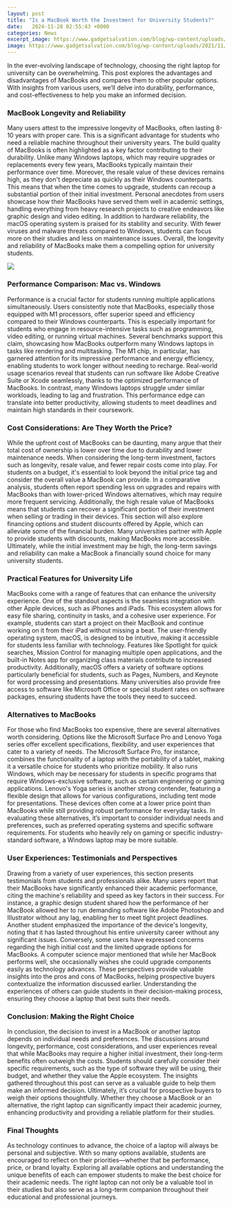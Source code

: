 ```yaml
---
layout: post
title: "Is a MacBook Worth the Investment for University Students?"
date:   2024-11-28 02:55:43 +0000
categories: News
excerpt_image: https://www.gadgetsalvation.com/blog/wp-content/uploads/2021/11/macs-1024x576.jpg
image: https://www.gadgetsalvation.com/blog/wp-content/uploads/2021/11/macs-1024x576.jpg
---
```


In the ever-evolving landscape of technology, choosing the right laptop for university can be overwhelming. This post explores the advantages and disadvantages of MacBooks and compares them to other popular options. With insights from various users, we’ll delve into durability, performance, and cost-effectiveness to help you make an informed decision.
### MacBook Longevity and Reliability
Many users attest to the impressive longevity of MacBooks, often lasting 8-10 years with proper care. This is a significant advantage for students who need a reliable machine throughout their university years. The build quality of MacBooks is often highlighted as a key factor contributing to their durability. Unlike many Windows laptops, which may require upgrades or replacements every few years, MacBooks typically maintain their performance over time.
Moreover, the resale value of these devices remains high, as they don't depreciate as quickly as their Windows counterparts. This means that when the time comes to upgrade, students can recoup a substantial portion of their initial investment. Personal anecdotes from users showcase how their MacBooks have served them well in academic settings, handling everything from heavy research projects to creative endeavors like graphic design and video editing.
In addition to hardware reliability, the macOS operating system is praised for its stability and security. With fewer viruses and malware threats compared to Windows, students can focus more on their studies and less on maintenance issues. Overall, the longevity and reliability of MacBooks make them a compelling option for university students.

![](https://www.gadgetsalvation.com/blog/wp-content/uploads/2021/11/macs-1024x576.jpg)
### Performance Comparison: Mac vs. Windows
Performance is a crucial factor for students running multiple applications simultaneously. Users consistently note that MacBooks, especially those equipped with M1 processors, offer superior speed and efficiency compared to their Windows counterparts. This is especially important for students who engage in resource-intensive tasks such as programming, video editing, or running virtual machines.
Several benchmarks support this claim, showcasing how MacBooks outperform many Windows laptops in tasks like rendering and multitasking. The M1 chip, in particular, has garnered attention for its impressive performance and energy efficiency, enabling students to work longer without needing to recharge. 
Real-world usage scenarios reveal that students can run software like Adobe Creative Suite or Xcode seamlessly, thanks to the optimized performance of MacBooks. In contrast, many Windows laptops struggle under similar workloads, leading to lag and frustration. This performance edge can translate into better productivity, allowing students to meet deadlines and maintain high standards in their coursework.
### Cost Considerations: Are They Worth the Price?
While the upfront cost of MacBooks can be daunting, many argue that their total cost of ownership is lower over time due to durability and lower maintenance needs. When considering the long-term investment, factors such as longevity, resale value, and fewer repair costs come into play. For students on a budget, it's essential to look beyond the initial price tag and consider the overall value a MacBook can provide.
In a comparative analysis, students often report spending less on upgrades and repairs with MacBooks than with lower-priced Windows alternatives, which may require more frequent servicing. Additionally, the high resale value of MacBooks means that students can recover a significant portion of their investment when selling or trading in their devices.
This section will also explore financing options and student discounts offered by Apple, which can alleviate some of the financial burden. Many universities partner with Apple to provide students with discounts, making MacBooks more accessible. Ultimately, while the initial investment may be high, the long-term savings and reliability can make a MacBook a financially sound choice for many university students.
### Practical Features for University Life
MacBooks come with a range of features that can enhance the university experience. One of the standout aspects is the seamless integration with other Apple devices, such as iPhones and iPads. This ecosystem allows for easy file sharing, continuity in tasks, and a cohesive user experience. For example, students can start a project on their MacBook and continue working on it from their iPad without missing a beat.
The user-friendly operating system, macOS, is designed to be intuitive, making it accessible for students less familiar with technology. Features like Spotlight for quick searches, Mission Control for managing multiple open applications, and the built-in Notes app for organizing class materials contribute to increased productivity.
Additionally, macOS offers a variety of software options particularly beneficial for students, such as Pages, Numbers, and Keynote for word processing and presentations. Many universities also provide free access to software like Microsoft Office or special student rates on software packages, ensuring students have the tools they need to succeed.
### Alternatives to MacBooks
For those who find MacBooks too expensive, there are several alternatives worth considering. Options like the Microsoft Surface Pro and Lenovo Yoga series offer excellent specifications, flexibility, and user experiences that cater to a variety of needs. 
The Microsoft Surface Pro, for instance, combines the functionality of a laptop with the portability of a tablet, making it a versatile choice for students who prioritize mobility. It also runs Windows, which may be necessary for students in specific programs that require Windows-exclusive software, such as certain engineering or gaming applications.
Lenovo's Yoga series is another strong contender, featuring a flexible design that allows for various configurations, including tent mode for presentations. These devices often come at a lower price point than MacBooks while still providing robust performance for everyday tasks.
In evaluating these alternatives, it’s important to consider individual needs and preferences, such as preferred operating systems and specific software requirements. For students who heavily rely on gaming or specific industry-standard software, a Windows laptop may be more suitable.
### User Experiences: Testimonials and Perspectives
Drawing from a variety of user experiences, this section presents testimonials from students and professionals alike. Many users report that their MacBooks have significantly enhanced their academic performance, citing the machine's reliability and speed as key factors in their success. 
For instance, a graphic design student shared how the performance of her MacBook allowed her to run demanding software like Adobe Photoshop and Illustrator without any lag, enabling her to meet tight project deadlines. Another student emphasized the importance of the device's longevity, noting that it has lasted throughout his entire university career without any significant issues.
Conversely, some users have expressed concerns regarding the high initial cost and the limited upgrade options for MacBooks. A computer science major mentioned that while her MacBook performs well, she occasionally wishes she could upgrade components easily as technology advances. 
These perspectives provide valuable insights into the pros and cons of MacBooks, helping prospective buyers contextualize the information discussed earlier. Understanding the experiences of others can guide students in their decision-making process, ensuring they choose a laptop that best suits their needs.
### Conclusion: Making the Right Choice
In conclusion, the decision to invest in a MacBook or another laptop depends on individual needs and preferences. The discussions around longevity, performance, cost considerations, and user experiences reveal that while MacBooks may require a higher initial investment, their long-term benefits often outweigh the costs.
Students should carefully consider their specific requirements, such as the type of software they will be using, their budget, and whether they value the Apple ecosystem. The insights gathered throughout this post can serve as a valuable guide to help them make an informed decision.
Ultimately, it’s crucial for prospective buyers to weigh their options thoughtfully. Whether they choose a MacBook or an alternative, the right laptop can significantly impact their academic journey, enhancing productivity and providing a reliable platform for their studies.
### Final Thoughts
As technology continues to advance, the choice of a laptop will always be personal and subjective. With so many options available, students are encouraged to reflect on their priorities—whether that be performance, price, or brand loyalty. 
Exploring all available options and understanding the unique benefits of each can empower students to make the best choice for their academic needs. The right laptop can not only be a valuable tool in their studies but also serve as a long-term companion throughout their educational and professional journeys.